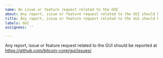 ```yaml
---
name: An issue or feature request related to the GUI
about: Any report, issue or feature request related to the GUI should be reported at https://github.com/bitcoin-core/gui/issues/
title: Any report, issue or feature request related to the GUI should be reported at https://github.com/bitcoin-core/gui/issues/
labels: GUI
assignees: ''

---
```


Any report, issue or feature request related to the GUI should be reported at
https://github.com/bitcoin-core/gui/issues/
